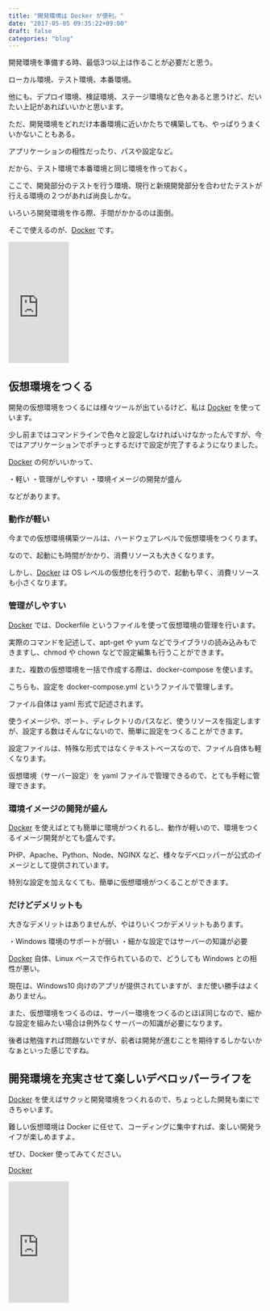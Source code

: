 ```yaml
---
title: "開発環境は Docker が便利。"
date: "2017-05-05 09:35:22+09:00"
draft: false
categories: "blog"
---
```

開発環境を準備する時、最低3つ以上は作ることが必要だと思う。

ローカル環境、テスト環境、本番環境。

他にも、デプロイ環境、検証環境、ステージ環境など色々あると思うけど、だいたい上記があればいいかと思います。

ただ、開発環境をどれだけ本番環境に近いかたちで構築しても、やっぱりうまくいかないこともある。

アプリケーションの相性だったり、パスや設定など。

だから、テスト環境で本番環境と同じ環境を作っておく。

ここで、開発部分のテストを行う環境、現行と新規開発部分を合わせたテストが行える環境の２つがあれば尚良しかな。

いろいろ開発環境を作る際、手間がかかるのは面倒。

そこで使えるのが、<a href="https://www.docker.com/" target="_blank" rel="noopener noreferrer">Docker</a> です。

<iframe style="width:120px;height:240px;" marginwidth="0" marginheight="0" scrolling="no" frameborder="0" src="https://rcm-fe.amazon-adsystem.com/e/cm?ref=qf_sp_asin_til&t=roadofrich-22&m=amazon&o=9&p=8&l=as1&IS2=1&detail=1&asins=4873117763&linkId=fdd1aac8cf7524d159daecafd84de502&bc1=ffffff&lt1=_blank&fc1=333333&lc1=0066c0&bg1=ffffff&f=ifr"></iframe>

<h2>仮想環境をつくる</h2>

開発の仮想環境をつくるには様々ツールが出ているけど、私は <a href="https://www.docker.com/" target="_blank" rel="noopener noreferrer">Docker</a> を使っています。

少し前まではコマンドラインで色々と設定しなければいけなかったんですが、今ではアプリケーションでポチっとするだけで設定が完了するようになりました。

<a href="https://www.docker.com/" target="_blank" rel="noopener noreferrer">Docker</a> の何がいいかって、

・軽い
・管理がしやすい
・環境イメージの開発が盛ん

などがあります。

<h3>動作が軽い</h3>

今までの仮想環境構築ツールは、ハードウェアレベルで仮想環境をつくります。

なので、起動にも時間がかかり、消費リソースも大きくなります。

しかし、<a href="https://www.docker.com/" target="_blank" rel="noopener noreferrer">Docker</a> は OS レベルの仮想化を行うので、起動も早く、消費リソースも小さくなります。

<h3>管理がしやすい</h3>

<a href="https://www.docker.com/" target="_blank" rel="noopener noreferrer">Docker</a> では、Dockerfile というファイルを使って仮想環境の管理を行います。

実際のコマンドを記述して、apt-get や yum などでライブラリの読み込みもできますし、chmod や chown などで設定編集も行うことができます。

また、複数の仮想環境を一括で作成する際は、docker-compose を使います。

こちらも、設定を docker-compose.yml というファイルで管理します。

ファイル自体は yaml 形式で記述されます。

使うイメージや、ポート、ディレクトリのパスなど、使うリソースを指定しますが、設定する数はそんなにないので、簡単に設定をつくることができます。

設定ファイルは、特殊な形式ではなくテキストベースなので、ファイル自体も軽くなります。

仮想環境（サーバー設定）を yaml ファイルで管理できるので、とても手軽に管理できます。

<h3>環境イメージの開発が盛ん</h3>

<a href="https://www.docker.com/" target="_blank" rel="noopener noreferrer">Docker</a> を使えばとても簡単に環境がつくれるし、動作が軽いので、環境をつくるイメージ開発がとても盛んです。

PHP、Apache、Python、Node、NGINX など、様々なデベロッパーが公式のイメージとして提供されています。

特別な設定を加えなくても、簡単に仮想環境がつくることができます。

<h3>だけどデメリットも</h3>

大きなデメリットはありませんが、やはりいくつかデメリットもあります。

・Windows 環境のサポートが弱い
・細かな設定ではサーバーの知識が必要

<a href="https://www.docker.com/" target="_blank" rel="noopener noreferrer">Docker</a> 自体、Linux ベースで作られているので、どうしても Windows との相性が悪い。

現在は、Windows10 向けのアプリが提供されていますが、まだ使い勝手はよくありません。

また、仮想環境をつくるのは、サーバー環境をつくるのとほぼ同じなので、細かな設定を組みたい場合は例外なくサーバーの知識が必要になります。

後者は勉強すれば問題ないですが、前者は開発が進むことを期待するしかないかなぁといった感じですね。

<h2>開発環境を充実させて楽しいデベロッパーライフを</h2>

<a href="https://www.docker.com/" target="_blank" rel="noopener noreferrer">Docker</a> を使えばサクッと開発環境をつくれるので、ちょっとした開発も楽にできちゃいます。

難しい仮想環境は Docker に任せて、コーディングに集中すれば、楽しい開発ライフが楽しめますよ。

ぜひ、Docker 使ってみてください。

<a href="https://www.docker.com/" target="_blank" rel="noopener noreferrer">Docker</a>

<iframe style="width:120px;height:240px;" marginwidth="0" marginheight="0" scrolling="no" frameborder="0" src="https://rcm-fe.amazon-adsystem.com/e/cm?ref=qf_sp_asin_til&t=roadofrich-22&m=amazon&o=9&p=8&l=as1&IS2=1&detail=1&asins=4873117763&linkId=fdd1aac8cf7524d159daecafd84de502&bc1=ffffff&lt1=_blank&fc1=333333&lc1=0066c0&bg1=ffffff&f=ifr"></iframe>